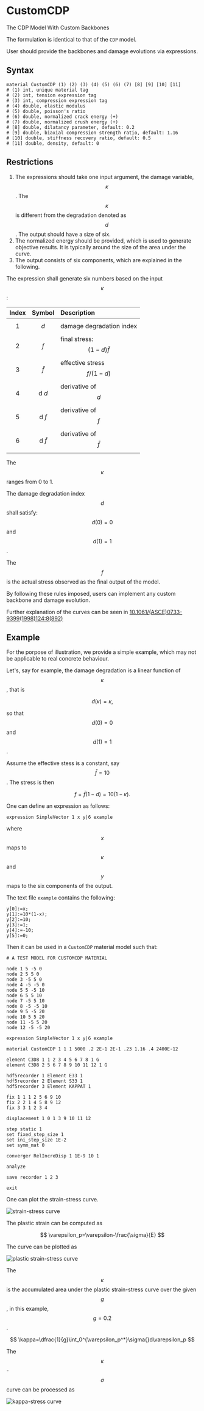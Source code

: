 # CustomCDP

The CDP Model With Custom Backbones

The formulation is identical to that of the `CDP` model.

User should provide the backbones and damage evolutions via expressions.

## Syntax

```text
material CustomCDP (1) (2) (3) (4) (5) (6) (7) [8] [9] [10] [11]
# (1) int, unique material tag
# (2) int, tension expression tag
# (3) int, compression expression tag
# (4) double, elastic modulus
# (5) double, poisson's ratio
# (6) double, normalized crack energy (+)
# (7) double, normalized crush energy (+)
# [8] double, dilatancy parameter, default: 0.2
# [9] double, biaxial compression strength ratio, default: 1.16
# [10] double, stiffness recovery ratio, default: 0.5
# [11] double, density, default: 0
```

## Restrictions

1. The expressions should take one input argument, the damage variable, $$\kappa$$.
   The $$\kappa$$ is different from the degradation denoted as $$d$$.
   The output should have a size of six.
2. The normalized energy should be provided, which is used to generate objective results.
   It is typically around the size of the area under the curve.
3. The output consists of six components, which are explained in the following.

The expression shall generate six numbers based on the input $$\kappa$$:

| Index |         Symbol         | Description                    |
|:-----:|:----------------------:|:-------------------------------|
|   1   |         $$d$$          | damage degradation index       |
|   2   |         $$f$$          | final stress: $$(1-d)\bar{f}$$ |
|   3   |      $$\bar{f}$$       | effective stress $$f/(1-d)$$   |
|   4   |    $$\mathrm{d}~d$$    | derivative of $$d$$            |
|   5   |    $$\mathrm{d}~f$$    | derivative of $$f$$            |
|   6   | $$\mathrm{d}~\bar{f}$$ | derivative of $$\bar{f}$$      |

The $$\kappa$$ ranges from 0 to 1.

The damage degradation index $$d$$ shall satisfy: $$d(0)=0$$ and $$d(1)=1$$.

The $$f$$ is the actual stress observed as the final output of the model.

By following these rules imposed, users can implement any custom backbone and damage evolution.

Further explanation of the curves can be seen in
[10.1061/(ASCE)0733-9399(1998)124:8(892)](https://doi.org/10.1061/(ASCE)0733-9399(1998)124:8(892))

## Example

For the porpose of illustration, we provide a simple example, which may not be applicable to real concrete behaviour.

Let's, say for example, the damage degradation is a linear function of $$\kappa$$, that is

$$
d(\kappa)=\kappa,
$$

so that $$d(0)=0$$ and $$d(1)=1$$.

Assume the effective stess is a constant, say $$\bar{f}=10$$. The stress is then

$$
f=\bar{f}(1-d)=10(1-\kappa).
$$

One can define an expression as follows:

```text
expression SimpleVector 1 x y|6 example
```

where $$x$$ maps to $$\kappa$$ and $$y$$ maps to the six components of the output.

The text file `example` contains the following:

```text
y[0]:=x;
y[1]:=10*(1-x);
y[2]:=10;
y[3]:=1;
y[4]:=-10;
y[5]:=0;
```

Then it can be used in a `CustomCDP` material model such that:

```text
# A TEST MODEL FOR CUSTOMCDP MATERIAL

node 1 5 -5 0
node 2 5 5 0
node 3 -5 5 0
node 4 -5 -5 0
node 5 5 -5 10
node 6 5 5 10
node 7 -5 5 10
node 8 -5 -5 10
node 9 5 -5 20
node 10 5 5 20
node 11 -5 5 20
node 12 -5 -5 20

expression SimpleVector 1 x y|6 example

material CustomCDP 1 1 1 5000 .2 2E-1 2E-1 .23 1.16 .4 2400E-12

element C3D8 1 1 2 3 4 5 6 7 8 1 G
element C3D8 2 5 6 7 8 9 10 11 12 1 G

hdf5recorder 1 Element E33 1
hdf5recorder 2 Element S33 1
hdf5recorder 3 Element KAPPAT 1

fix 1 1 1 2 5 6 9 10
fix 2 2 1 4 5 8 9 12
fix 3 3 1 2 3 4

displacement 1 0 1 3 9 10 11 12

step static 1
set fixed_step_size 1
set ini_step_size 1E-2
set symm_mat 0

converger RelIncreDisp 1 1E-9 10 1

analyze

save recorder 1 2 3

exit
```

One can plot the strain-stress curve.

![strain-stress curve](CustomCDP.EX1.svg)

The plastic strain can be computed as

$$
\varepsilon_p=\varepsilon-\frac{\sigma}{E}
$$

The curve can be plotted as

![plastic strain-stress curve](CustomCDP.EX2.svg)

The $$\kappa$$ is the accumulated area under the plastic strain-stress curve over the given $$g$$, in this example,
$$g=0.2$$.

$$
\kappa=\dfrac{1}{g}\int_0^{\varepsilon_p^*}\sigma{}d\varepsilon_p
$$

The $$\kappa$$-$$\sigma$$ curve can be processed as

![kappa-stress curve](CustomCDP.EX3.svg)
